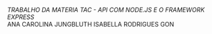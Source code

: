 *TRABALHO DA MATERIA TAC - API COM NODE.JS E O FRAMEWORK EXPRESS*\
ANA CAROLINA JUNGBLUTH
ISABELLA RODRIGUES GON
